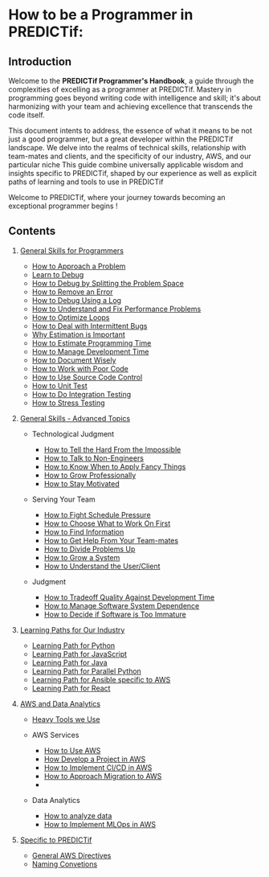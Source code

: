 # How to be a Programmer in PREDICTif:

## Introduction

Welcome to the **PREDICTif Programmer's Handbook**, a guide through the complexities of excelling as a programmer at PREDICTif. Mastery in programming goes beyond writing code with intelligence and skill; it's about harmonizing with your team and achieving excellence that transcends the code itself.

This document intents to address, the essence of what it means to be not just a good programmer, but a great developer within the PREDICTif landscape. We delve into the realms of technical skills, relationship with team-mates and clients, and the specificity of our industry, AWS, and our particular niche This guide combine universally applicable wisdom and insights specific to PREDICTif, shaped by our experience as well as explicit paths of learning and tools to use in PREDICTif

Welcome to PREDICTif, where your journey towards becoming an exceptional programmer begins !

## Contents

1. [General Skills for Programmers](1-Beginner)

   - [How to Approach a Problem](1-Beginner/Personal-Skills/01-Learn-To-Debug.md)
   - [Learn to Debug](1-Beginner/Personal-Skills/01-Learn-To-Debug.md)
   - [How to Debug by Splitting the Problem Space](1-Beginner/Personal-Skills/02-How-to-Debug-by-Splitting-the-Problem-Space.md)
   - [How to Remove an Error](1-Beginner/Personal-Skills/03-How-to-Remove-an-Error.md)
   - [How to Debug Using a Log](1-Beginner/Personal-Skills/04-How-to-Debug-Using-a-Log.md)
   - [How to Understand and Fix Performance Problems](1-Beginner/Personal-Skills/05-How-to-Understand-Performance-Problems.md)
   - [How to Optimize Loops](1-Beginner/Personal-Skills/07-How-to-Optimize-Loops.md)
   - [How to Deal with Intermittent Bugs](1-Beginner/Personal-Skills/10-How-to-Deal-with-Intermittent-Bugs.md)
   - [Why Estimation is Important](1-Beginner/Team-Skills/01-Why-Estimation-is-Important.md)
   - [How to Estimate Programming Time](1-Beginner/Team-Skills/02-How-to-Estimate-Programming-Time.md)
   - [How to Manage Development Time](2-Intermediate/Team-Skills/01-How-to-Manage-Development-Time.md)
   - [How to Document Wisely](1-Beginner/Team-Skills/05-How-to-Document-Wisely.md)
   - [How to Work with Poor Code](1-Beginner/Team-Skills/06-How-to-Work-with-Poor-Code.md)
   - [How to Use Source Code Control](1-Beginner/Team-Skills/07-How-to-Use-Source-Code-Control.md)
   - [How to Unit Test](1-Beginner/Team-Skills/08-How-to-Unit-Test.md)
   - [How to Do Integration Testing](2-Intermediate/Personal-Skills/08-How-to-Do-Integration-Testing.md)
   - [How to Stress Testing](2-Intermediate/Personal-Skills/04-How-to-Stress-Test.md)


2. [General Skills - Advanced Topics](3-Advanced)
   - Technological Judgment
     - [How to Tell the Hard From the Impossible](3-Advanced/Technical-Judgment/01-How-to-Tell-the-Hard-From-the-Impossible.md)
     - [How to Talk to Non-Engineers](2-Intermediate/Judgment/08-How-to-Talk-to-Non-Engineers.md)
     - [How to Know When to Apply Fancy Things](en/2-Intermediate/Judgment/07-How-to-Know-When-to-Apply-Fancy-Computer-Science.md)
     - [How to Grow Professionally](2-Intermediate/Judgment/05-How-to-Grow-Professionally.md)
     - [How to Stay Motivated](2-Intermediate/Personal-Skills/01-How-to-Stay-Motivated.md)

   - Serving Your Team
     - [How to Fight Schedule Pressure](3-Advanced/Compromising-Wisely/01-How-to-Fight-Schedule-Pressure.md)
     - [How to Choose What to Work On First](3-Advanced/Serving-Your-Team/02-How-to-Choose-What-to-Work-On.md)
     - [How to Find Information](1-Beginner/Team-Skills/03-How-to-Find-Out-Information.md)
     - [How to Get Help From Your Team-mates](3-Advanced/Serving-Your-Team/03-How-to-Get-the-Most-From-Your-Teammates.md)
     - [How to Divide Problems Up](3-Advanced/Serving-Your-Team/04-How-to-Divide-Problems-Up.md)
     - [How to Grow a System](3-Advanced/Serving-Your-Team/07-How-to-Grow-a-System.md)
     - [How to Understand the User/Client](3-Advanced/Compromising-Wisely/02-How-to-Understand-the-User.md)

   - Judgment
     - [How to Tradeoff Quality Against Development Time](2-Intermediate/Judgment/01-How-to-Tradeoff-Quality-Against-Development-Time.md)
     - [How to Manage Software System Dependence](2-Intermediate/Judgment/02-How-to-Manage-Software-System-Dependence.md)
     - [How to Decide if Software is Too Immature](2-Intermediate/Judgment/03-How-to-Decide-if-Software-is-Too-Immature.md)


3. [Learning Paths for Our Industry](4-Skills)

   - [Learning Path for Python](4-Skills/01-Learning-Path-for-Python.md)
   - [Learning Path for JavaScript](4-Skills/02-Learning-Path-for-JavaScript.md)
   - [Learning Path for Java](4-Skills/03-Learning-Path-for-Java.md)
   - [Learning Path for Parallel Python](4-Skills/04-Learning-Path-for-Parallel-Programming.md)
   - [Learning Path for Ansible specific to AWS](4-Skills/04-Learning-Path-for-Parallel-Programming.md)
   - [Learning Path for React](4-Skills/04-Learning-Path-for-Parallel-Programming.md)

4. [AWS and Data Analytics](5-AWS)

   - [Heavy Tools we Use](2-Intermediate/Personal-Skills/10-Heavy-Tools.md)

   - AWS Services

     - [How to Use AWS](5-AWS/01-How-to-Use-AWS.md)
     - [How Develop a Project in AWS](5-AWS/03-How-to-develop-a-project-in-AWS.md)
     - [How to Implement CI/CD in AWS](5-AWS/03-How-to-develop-a-project-in-AWS.md)
     - [How to Approach Migration to AWS](5-AWS/04-How-to-Approach-Migration-to-AWS.md)
     -

   - Data Analytics

     - [How to analyze data](2-Intermediate/Personal-Skills/11-How-to-analyze-data.md)
     - [How to  Implement MLOps in AWS](2-Intermediate/Personal-Skills/11-How-to-analyze-data.md)

5. [Specific to PREDICTif](5-Specific)

      - [General AWS Directives](5-Specific/00-General-AWS-Directives.md)
      - [Naming Convetions](5-Specific/01-Naming-Conventions.md)
